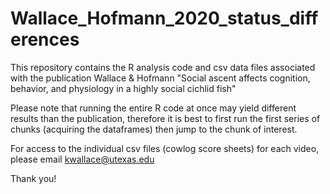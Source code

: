 # Wallace_Hofmann_2020_status_differences

This repository contains the R analysis code and csv data files associated with the publication Wallace & Hofmann "Social ascent affects cognition, behavior, and physiology in a highly social cichlid fish" 

Please note that running the entire R code at once may yield different results than the publication, therefore it is best to first run the first series of chunks (acquiring the dataframes) then jump to the chunk of interest.

For access to the individual csv files (cowlog score sheets) for each video, please email kwallace@utexas.edu

Thank you!
